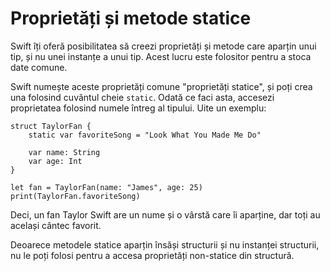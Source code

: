 # Proprietăți și metode statice

Swift îți oferă posibilitatea să creezi proprietăți și metode care aparțin unui tip, și nu unei instanțe a unui tip. Acest lucru este folositor pentru a stoca date comune.  

Swift numește aceste proprietăți comune "proprietăți statice", și poți crea una folosind cuvântul cheie `static`. Odată ce faci asta, accesezi proprietatea folosind numele întreg al tipului.
Uite un exemplu:

    struct TaylorFan {
        static var favoriteSong = "Look What You Made Me Do"

        var name: String
        var age: Int
    }

    let fan = TaylorFan(name: "James", age: 25)
    print(TaylorFan.favoriteSong)

Deci, un fan Taylor Swift are un nume și o vârstă care îi aparține, dar toți au același cântec favorit. 

Deoarece metodele statice aparțin însăși structurii și nu instanței structurii, nu le poți folosi pentru a accesa proprietăți non-statice din structură.
